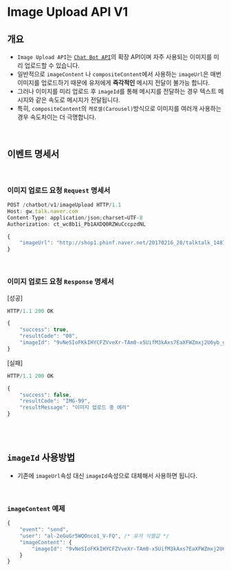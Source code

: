 # **Image Upload API** V1

## 개요
* `Image Upload API`는 [`Chat Bot API`](/README.md)의 확장 API이며 자주 사용되는 이미지를 미리 업로드할 수 있습니다.
* 일반적으로 `imageContent` 나 `compositeContent`에서 사용하는 `imageUrl`은 매번 이미지를 업로드하기 때문에 유저에게 **즉각적인** 메시지 전달이 불가능 합니다.
* 그러나 이미지를 미리 업로드 후 `imageId`를 통해 메시지를 전달하는 경우 텍스트 메시지와 같은 속도로 메시지가 전달됩니다.
* 특히, `compositeContent`의 `캐로셀(Carousel)`방식으로 이미지를 여러개 사용하는경우 속도차이는 더 극명합니다.
<br>

## 이벤트 명세서
<br>

### 이미지 업로드 요청 `Request` 명세서
```javascript
POST /chatbot/v1/imageUpload HTTP/1.1
Host: gw.talk.naver.com
Content-Type: application/json;charset=UTF-8
Authorization: ct_wc8b1i_Pb1AXDQ0RZWuCccpzdNL

{
    "imageUrl": "http://shop1.phinf.naver.net/20170216_20/talktalk_14872437839327BN4b_PNG/menu_01.png"
}
```
<br>

### 이미지 업로드 요청 `Response` 명세서
[성공]
```javascript
HTTP/1.1 200 OK

{
    "success": true,
    "resultCode": "00",
    "imageId": "9vNeSIoFKkIHYCFZVveXr-TAm0-x5UifM3kAxs7EaXFWZmxj2U6yb_g9BZUFQQrX1Pf11UgsKdhANmsH2subzi2sQzeMKEJDfUd1jwmvuWNJ_C_PqeN8t6q7PeO1CzKh"
}
```

[실패]
```javascript
HTTP/1.1 200 OK

{
    "success": false,
    "resultCode": "IMG-99",
    "resultMessage": "이미지 업로드 중 에러"
}
```
<br>
<br>

## `imageId` 사용방법
* 기존에 `imageUrl`속성 대신 `imageId`속성으로 대체해서 사용하면 됩니다.
<br>

### `imageContent` 예제
```javascript
{
    "event": "send",
    "user": "al-2eGuGr5WQOnco1_V-FQ", /* 유저 식별값 */
    "imageContent": {
        "imageId": "9vNeSIoFKkIHYCFZVveXr-TAm0-x5UifM3kAxs7EaXFWZmxj2U6yb_g9BZUFQQrX1Pf11UgsKdhANmsH2subzi2sQzeMKEJDfUd1jwmvuWNJ_C_PqeN8t6q7PeO1CzKh" /* 전송하고자하는 이미지 Id */
    }
}
```
